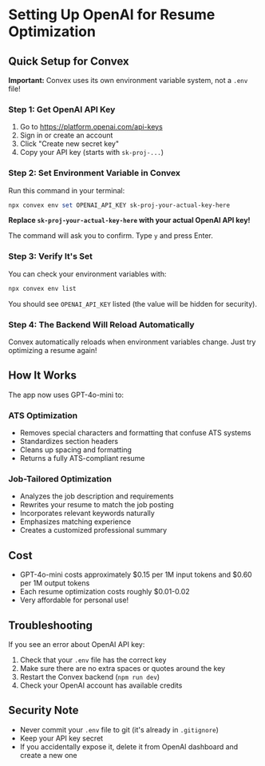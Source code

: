# Setting Up OpenAI for Resume Optimization

## Quick Setup for Convex

**Important:** Convex uses its own environment variable system, not a `.env` file!

### Step 1: Get OpenAI API Key
1. Go to https://platform.openai.com/api-keys
2. Sign in or create an account
3. Click "Create new secret key"
4. Copy your API key (starts with `sk-proj-...`)

### Step 2: Set Environment Variable in Convex

Run this command in your terminal:

```powershell
npx convex env set OPENAI_API_KEY sk-proj-your-actual-key-here
```

**Replace `sk-proj-your-actual-key-here` with your actual OpenAI API key!**

The command will ask you to confirm. Type `y` and press Enter.

### Step 3: Verify It's Set

You can check your environment variables with:

```powershell
npx convex env list
```

You should see `OPENAI_API_KEY` listed (the value will be hidden for security).

### Step 4: The Backend Will Reload Automatically

Convex automatically reloads when environment variables change. Just try optimizing a resume again!

## How It Works

The app now uses GPT-4o-mini to:

### ATS Optimization
- Removes special characters and formatting that confuse ATS systems
- Standardizes section headers
- Cleans up spacing and formatting
- Returns a fully ATS-compliant resume

### Job-Tailored Optimization
- Analyzes the job description and requirements
- Rewrites your resume to match the job posting
- Incorporates relevant keywords naturally
- Emphasizes matching experience
- Creates a customized professional summary

## Cost

- GPT-4o-mini costs approximately $0.15 per 1M input tokens and $0.60 per 1M output tokens
- Each resume optimization costs roughly $0.01-0.02
- Very affordable for personal use!

## Troubleshooting

If you see an error about OpenAI API key:
1. Check that your `.env` file has the correct key
2. Make sure there are no extra spaces or quotes around the key
3. Restart the Convex backend (`npm run dev`)
4. Check your OpenAI account has available credits

## Security Note

- Never commit your `.env` file to git (it's already in `.gitignore`)
- Keep your API key secret
- If you accidentally expose it, delete it from OpenAI dashboard and create a new one
